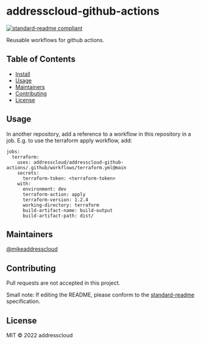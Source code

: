 # addresscloud-github-actions

[![standard-readme compliant](https://img.shields.io/badge/standard--readme-OK-green.svg?style=flat-square)](https://github.com/RichardLitt/standard-readme)

Reusable workflows for github actions.

## Table of Contents

- [Install](#install)
- [Usage](#usage)
- [Maintainers](#maintainers)
- [Contributing](#contributing)
- [License](#license)

## Usage

In another repository, add a reference to a workflow in this repository in a job. E.g. to use the terraform apply workflow, add:

```
jobs:
  terraform:
    uses: addresscloud/addresscloud-github-actions/.github/workflows/terraform.yml@main
    secrets: 
      terraform-token: <terraform-token>
    with:
      environment: dev
      terraform-action: apply
      terraform-version: 1.2.4
      working-directory: terraform
      build-artifact-name: build-output
      build-artifact-path: dist/
```

## Maintainers

[@mikeaddresscloud](https://github.com/mikeaddresscloud)

## Contributing

Pull requests are not accepted in this project.

Small note: If editing the README, please conform to the [standard-readme](https://github.com/RichardLitt/standard-readme) specification.

## License

MIT © 2022 addresscloud
